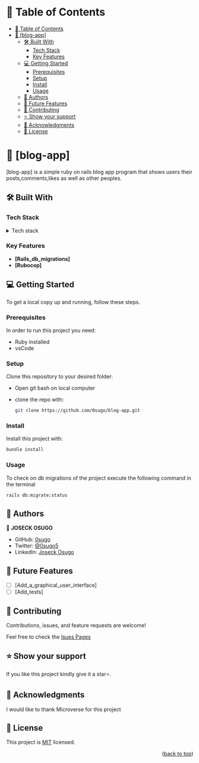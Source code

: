 <!-- TABLE OF CONTENTS -->

# 📗 Table of Contents

- [📗 Table of Contents](#-table-of-contents)
- [📖 \[blog-app\] ](#-blog-app-)
  - [🛠 Built With ](#-built-with-)
    - [Tech Stack ](#tech-stack-)
    - [Key Features ](#key-features-)
  - [💻 Getting Started ](#-getting-started-)
    - [Prerequisites](#prerequisites)
    - [Setup](#setup)
    - [Install](#install)
    - [Usage](#usage)
  - [👥 Authors ](#-authors-)
  - [🔭 Future Features ](#-future-features-)
  - [🤝 Contributing ](#-contributing-)
  - [⭐️ Show your support ](#️-show-your-support-)
  - [🙏 Acknowledgments ](#-acknowledgments-)
  - [📝 License ](#-license-)

<!-- PROJECT DESCRIPTION -->
# 📖 [blog-app] <a name="about-project"></a>

 [blog-app] is a simple ruby on rails blog app program that shows users their posts,comments,likes as well as other peoples.

## 🛠 Built With <a name="built-with"></a>

### Tech Stack <a name="tech-stack"></a>

<details>
<summary>Tech stack</summary>
  <ul>
    <li><a href="https://www.ruby-lang.org/en/">Ruby</a></li>
  </ul>
</details>

### Key Features <a name="key-features"></a>

- **[Rails_db_migrations]**
- **[Rubocop]**


<!-- GETTING STARTED -->

## 💻 Getting Started <a name="getting-started"></a>

To get a local copy up and running, follow these steps.

### Prerequisites

In order to run this project you need:
 - Ruby installed
 - vsCode

### Setup

Clone this repository to your desired folder:
- Open git bash on local computer
- clone the repo with:

  ```sh
  git clone https://github.com/0sugo/blog-app.git
  ```

### Install

Install this project with:

```sh
bundle install
```

### Usage

To check on db migrations of the project execute the following command in the terminal
```sh
rails db:migrate:status
```

## 👥 Authors <a name="authors"></a>

👤 **JOSECK OSUGO**

- GitHub: [0sugo](https://github.com/0sugo)
- Twitter: [@0sugo5](https://twitter.com/osugo5)
- LinkedIn: [Joseck Osugo](https://www.linkedin.com/in/joseck-osugo/)



<!-- FUTURE FEATURES -->

## 🔭 Future Features <a name="future-features"></a>

- [ ] [Add_a_graphical_user_interface]
- [ ] [Add_tests]

<!-- CONTRIBUTING -->

## 🤝 Contributing <a name="contributing"></a>

Contributions, issues, and feature requests are welcome!

Feel free to check the [Isues Pages](https://github.com/0sugo/blog-app/issues)


<!-- SUPPORT -->

## ⭐️ Show your support <a name="support"></a>

If you like this project kindly give it a star⭐️.


<!-- ACKNOWLEDGEMENTS -->

## 🙏 Acknowledgments <a name="acknowledgements"></a>

I would like to thank Microverse for this project

<!-- LICENSE -->

## 📝 License <a name="license"></a>

This project is [MIT](./LICENSE) licensed.

<p align="right">(<a href="#readme-top">back to top</a>)</p>
